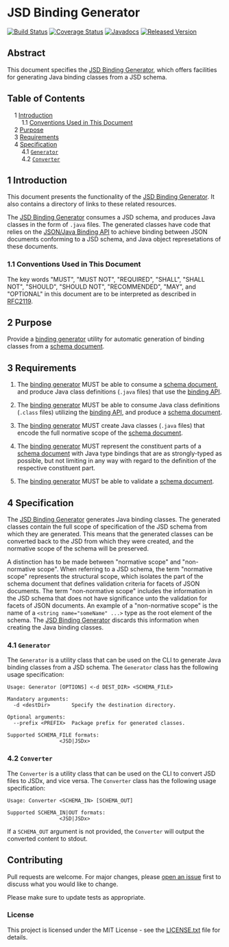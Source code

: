 # JSD Binding Generator

[![Build Status](https://travis-ci.org/jsonxorg/jsonx.svg?Yrn6JXVz)](https://travis-ci.org/jsonxorg/jsonx)
[![Coverage Status](https://coveralls.io/repos/github/jsonxorg/jsonx/badge.svg?Yrn6JXVz)](https://coveralls.io/github/jsonxorg/jsonx)
[![Javadocs](https://www.javadoc.io/badge/org.jsonx/generator.svg?Yrn6JXVz)](https://www.javadoc.io/doc/org.jsonx/generator)
[![Released Version](https://img.shields.io/maven-central/v/org.jsonx/generator.svg?Yrn6JXVz)](https://mvnrepository.com/artifact/org.jsonx/generator)

## Abstract

This document specifies the <ins>JSD Binding Generator</ins>, which offers facilities for generating Java binding classes from a JSD schema.

## Table of Contents

<samp>&nbsp;&nbsp;</samp>1 [Introduction][#introduction]<br>
<samp>&nbsp;&nbsp;&nbsp;&nbsp;</samp>1.1 [Conventions Used in This Document][#conventions]<br>
<samp>&nbsp;&nbsp;</samp>2 [Purpose][#purpose]<br>
<samp>&nbsp;&nbsp;</samp>3 [Requirements][#requirements]<br>
<samp>&nbsp;&nbsp;</samp>4 [Specification][#specification]<br>
<samp>&nbsp;&nbsp;&nbsp;&nbsp;</samp>4.1 [`Generator`][#generator]<br>
<samp>&nbsp;&nbsp;&nbsp;&nbsp;</samp>4.2 [`Converter`][#converter]

## 1 Introduction

This document presents the functionality of the <ins>JSD Binding Generator</ins>. It also contains a directory of links to these related resources.

The <ins>JSD Binding Generator</ins> consumes a JSD schema, and produces Java classes in the form of `.java` files. The generated classes have code that relies on the <ins>JSON/Java Binding API</ins> to achieve binding between JSON documents conforming to a JSD schema, and Java object represetations of these documents.

### 1.1 Conventions Used in This Document

The key words "MUST", "MUST NOT", "REQUIRED", "SHALL", "SHALL NOT", "SHOULD", "SHOULD NOT", "RECOMMENDED", "MAY", and "OPTIONAL" in this document are to be interpreted as described in [RFC2119](https://www.ietf.org/rfc/rfc2119.txt).

## 2 Purpose

Provide a <ins>binding generator</ins> utility for automatic generation of binding classes from a <ins>schema document</ins>.

## 3 Requirements

1. The <ins>binding generator</ins> MUST be able to consume a <ins>schema document</ins>, and produce Java class definitions (`.java` files) that use the <ins>binding API</ins>.

1. The <ins>binding generator</ins> MUST be able to consume Java class definitions (`.class` files) utilizing the <ins>binding API</ins>, and produce a <ins>schema document</ins>.

1. The <ins>binding generator</ins> MUST create Java classes (`.java` files) that encode the full normative scope of the <ins>schema document</ins>.

1. The <ins>binding generator</ins> MUST represent the constituent parts of a <ins>schema document</ins> with Java type bindings that are as strongly-typed as possible, but not limiting in any way with regard to the definition of the respective constituent part.

1. The <ins>binding generator</ins> MUST be able to validate a <ins>schema document</ins>.

## 4 Specification

The <ins>JSD Binding Generator</ins> generates Java binding classes. The generated classes contain the full scope of specification of the JSD schema from which they are generated. This means that the generated classes can be converted back to the JSD from which they were created, and the normative scope of the schema will be preserved.

A distinction has to be made between "normative scope" and "non-normative scope". When referring to a JSD schema, the term "normative scope" represents the structural scope, which isolates the part of the schema document that defines validation criteria for facets of JSON documents. The term "non-normative scope" includes the information in the JSD schema that does not have significance unto the validation for facets of JSON documents. An example of a "non-normative scope" is the name of a `<string name="someName" ...>` type as the root element of the schema. The <ins>JSD Binding Generator</ins> discards this information when creating the Java binding classes.

### 4.1 `Generator`

The `Generator` is a utility class that can be used on the CLI to generate Java binding classes from a JSD schema. The `Generator` class has the following usage specification:

```
Usage: Generator [OPTIONS] <-d DEST_DIR> <SCHEMA_FILE>

Mandatory arguments:
  -d <destDir>       Specify the destination directory.

Optional arguments:
  --prefix <PREFIX>  Package prefix for generated classes.

Supported SCHEMA_FILE formats:
                 <JSD|JSDx>
```

### 4.2 `Converter`

The `Converter` is a utility class that can be used on the CLI to convert JSD files to JSDx, and vice versa. The `Converter` class has the following usage specification:

```
Usage: Converter <SCHEMA_IN> [SCHEMA_OUT]

Supported SCHEMA_IN|OUT formats:
                 <JSD|JSDx>
```

If a `SCHEMA_OUT` argument is not provided, the `Converter` will output the converted content to stdout.

## Contributing

Pull requests are welcome. For major changes, please [open an issue](../../../issues) first to discuss what you would like to change.

Please make sure to update tests as appropriate.

### License

This project is licensed under the MIT License - see the [LICENSE.txt](LICENSE.txt) file for details.

[#introduction]: #1-introduction
[#conventions]: #11-conventions-used-in-this-document
[#purpose]: #2-purpose
[#requirements]: #3-requirements
[#specification]: #4-specification
[#generator]: #41-generator
[#converter]: #42-converter